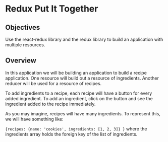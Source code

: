 # Redux Put It Together

## Objectives

Use the react-redux library and the redux library to build an application with multiple resources.

## Overview

In this application we will be building an application to build a recipe application.  One resource will build out a resource of ingredients.  Another reducer will be used for a resource of recipes.  

To add ingredients to a recipe, each recipe will have a button for every added ingredient.  To add an ingredient, click on the button and see the ingredient added to the recipe immediately.  

As you may imagine, recipes will have many ingredients.  To represent this, we will have something like:

`{recipes: {name: 'cookies', ingredients: [1, 2, 3]} }` where the ingredients array holds the foreign key of the list of ingredients.
